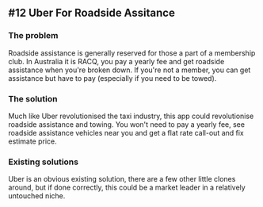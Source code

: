 ## #12 Uber For Roadside Assitance

### The problem

Roadside assistance is generally reserved for those a part of a membership club. In Australia it is RACQ, you pay a yearly fee and get roadside assistance when you're broken down. If you're not a member, you can get assistance but have to pay (especially if you need to be towed).

### The solution

Much like Uber revolutionised the taxi industry, this app could revolutionise roadside assistance and towing. You won't need to pay a yearly fee, see roadside assistance vehicles near you and get a flat rate call-out and fix estimate price.

### Existing solutions

Uber is an obvious existing solution, there are a few other little clones around, but if done correctly, this could be a market leader in a relatively untouched niche.

